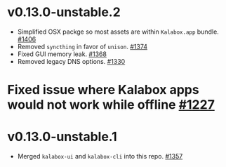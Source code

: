 v0.13.0-unstable.2
==================

* Simplified OSX packge so most assets are within `Kalabox.app` bundle. [#1406](https://github.com/kalabox/kalabox/issues/1406)
* Removed `syncthing` in favor of `unison`. [#1374](https://github.com/kalabox/kalabox/issues/1374)
* Fixed GUI memory leak. [#1368](https://github.com/kalabox/kalabox/issues/1368)
* Removed legacy DNS options. [#1330](https://github.com/kalabox/kalabox/issues/1330)
# Fixed issue where Kalabox apps would not work while offline [#1227](https://github.com/kalabox/kalabox/issues/1227)

v0.13.0-unstable.1
==================

* Merged `kalabox-ui` and `kalabox-cli` into this repo. [#1357](https://github.com/kalabox/kalabox/issues/1357)
